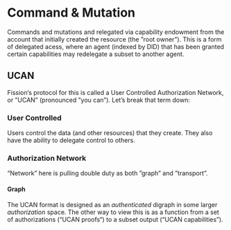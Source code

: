 # Command & Mutation

Commands and mutations and relegated via capability endowment from the account that initially created the resource \(the ”root owner”\). This is a form of delegated acess, where an agent \(indexed by DID\) that has been granted certain capabilities may redelegate a subset to another agent.

## UCAN

Fission‘s protocol for this is called a User Controlled Authorization Network, or ”UCAN” \(pronounced ”you can”\). Let’s break that term down:

### User Controlled

Users control the data \(and other resources\) that they create. They also have the ability to delegate control to others.

### Authorization Network

“Network” here is pulling double duty as both ”graph” and ”transport”.

#### Graph

The UCAN format is designed as an _authenticated_ digraph in some larger _authorization_ space. The other way to view this is as a function from a set of authorizations \(“UCAN proofs“\) to a subset output \(“UCAN capabilities”\).


